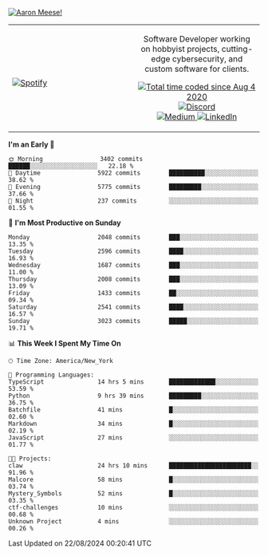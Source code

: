 [![Aaron Meese!](https://user-images.githubusercontent.com/17814535/88975338-a2aabf00-d27f-11ea-963f-8a19608716b4.png)](https://github.com/ajmeese7/readme-ascii "README ASCII")

<!-- Modified from project here: https://github.com/novatorem/novatorem -->
<table width="100%">
  <tr>
  <td width="50%">

&nbsp; <br> [![Spotify](https://ajmeese7.vercel.app/api/spotify)](https://open.spotify.com/user/ajmeese)

  </td>
  <td width="50%">
    <p align="center">
    Software Developer working on hobbyist projects, cutting-edge cybersecurity, and custom software for clients.
    </p>
    <p align="center">
      <a href="https://wakatime.com/@f726891d-3b02-46cd-9b60-e8c59f9e2b14">
        <img src="https://wakatime.com/badge/user/f726891d-3b02-46cd-9b60-e8c59f9e2b14.svg" alt="Total time coded since Aug 4 2020" title="WakaTime" />
      </a>
      <a href="http://link.aaronmeese.com/discord">
        <img src="https://img.shields.io/badge/discord-ajmeese7%234835-369?style=flat-square&logo=discord&logoColor=white&color=purple" alt="Discord" title="Discord">
      </a>
      <br />
      <a href="https://link.aaronmeese.com/medium">
        <img src="https://img.shields.io/badge/medium-ajmeese7-1DB954?style=flat-square&logo=medium&logoColor=white" alt="Medium" title="Medium">
      </a>
      <a href="https://link.aaronmeese.com/linkedin">
        <img src="https://img.shields.io/badge/linkedIn-aaronmeese-1DB954?style=flat-square&logo=linkedin&logoColor=white&color=blue" alt="LinkedIn" title="LinkedIn">
      </a>
    </p>
  </td>

</table>

[//]: <> (The `&nbsp;` is to have Aphelion take up more space)

<!--START_SECTION:waka-->
**I'm an Early 🐤** 

```text
🌞 Morning                3402 commits        ██████░░░░░░░░░░░░░░░░░░░   22.18 % 
🌆 Daytime                5922 commits        ██████████░░░░░░░░░░░░░░░   38.62 % 
🌃 Evening                5775 commits        █████████░░░░░░░░░░░░░░░░   37.66 % 
🌙 Night                  237 commits         ░░░░░░░░░░░░░░░░░░░░░░░░░   01.55 % 
```
📅 **I'm Most Productive on Sunday** 

```text
Monday                   2048 commits        ███░░░░░░░░░░░░░░░░░░░░░░   13.35 % 
Tuesday                  2596 commits        ████░░░░░░░░░░░░░░░░░░░░░   16.93 % 
Wednesday                1687 commits        ███░░░░░░░░░░░░░░░░░░░░░░   11.00 % 
Thursday                 2008 commits        ███░░░░░░░░░░░░░░░░░░░░░░   13.09 % 
Friday                   1433 commits        ██░░░░░░░░░░░░░░░░░░░░░░░   09.34 % 
Saturday                 2541 commits        ████░░░░░░░░░░░░░░░░░░░░░   16.57 % 
Sunday                   3023 commits        █████░░░░░░░░░░░░░░░░░░░░   19.71 % 
```


📊 **This Week I Spent My Time On** 

```text
🕑︎ Time Zone: America/New_York

💬 Programming Languages: 
TypeScript               14 hrs 5 mins       █████████████░░░░░░░░░░░░   53.59 % 
Python                   9 hrs 39 mins       █████████░░░░░░░░░░░░░░░░   36.75 % 
Batchfile                41 mins             █░░░░░░░░░░░░░░░░░░░░░░░░   02.60 % 
Markdown                 34 mins             █░░░░░░░░░░░░░░░░░░░░░░░░   02.19 % 
JavaScript               27 mins             ░░░░░░░░░░░░░░░░░░░░░░░░░   01.77 % 

🐱‍💻 Projects: 
claw                     24 hrs 10 mins      ███████████████████████░░   91.96 % 
Malcore                  58 mins             █░░░░░░░░░░░░░░░░░░░░░░░░   03.74 % 
Mystery_Symbols          52 mins             █░░░░░░░░░░░░░░░░░░░░░░░░   03.35 % 
ctf-challenges           10 mins             ░░░░░░░░░░░░░░░░░░░░░░░░░   00.68 % 
Unknown Project          4 mins              ░░░░░░░░░░░░░░░░░░░░░░░░░   00.26 % 
```


 Last Updated on 22/08/2024 00:20:41 UTC
<!--END_SECTION:waka-->
